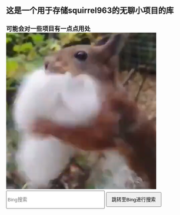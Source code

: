 <h2>这是一个用于存储squirrel963的无聊小项目的库
<h3>可能会对一些项目有一点点用处
<img src="ss.png">
<input type="text" placeholder="Bing搜索" name="q" class="text" style="width: 260px;height:43px;">
<input type="submit" value="跳转至Bing进行搜索" class="search" style="width: 150px;height:40px;">
